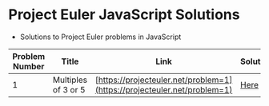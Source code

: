 # Project Euler JavaScript Solutions

- Solutions to Project Euler problems in JavaScript

| Problem Number | Title               | Link                                                                     | Solution                                  |
| -------------- | ------------------- | ------------------------------------------------------------------------ | ----------------------------------------- |
| 1              | Multiples of 3 or 5 | [https://projecteuler.net/problem=1](https://projecteuler.net/problem=1) | [Here](./01-multiples-of-3-or-5/index.js) |